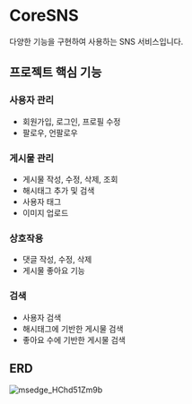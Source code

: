 # CoreSNS
다양한 기능을 구현하여 사용하는 SNS 서비스입니다.

## 프로젝트 핵심 기능


### 사용자 관리
  - 회원가입, 로그인, 프로필 수정
  - 팔로우, 언팔로우  

### 게시물 관리
  - 게시물 작성, 수정, 삭제, 조회
  - 해시태그 추가 및 검색
  - 사용자 태그
  - 이미지 업로드 

### 상호작용
 - 댓글 작성, 수정, 삭제
 - 게시물 좋아요 기능

### 검색
  - 사용자 검색
  - 해시태그에 기반한 게시물 검색
  - 좋아요 수에 기반한 게시물 검색

## ERD
![msedge_HChd51Zm9b](https://github.com/user-attachments/assets/02b952cb-bdd9-47e2-ba54-597894ebd5fd)
